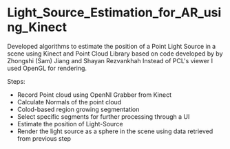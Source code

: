 # Light_Source_Estimation_for_AR_using_Kinect
Developed algorithms to estimate the position of a Point Light Source in a scene using Kinect and Point Cloud Library based on code developed by by Zhongshi (Sam) Jiang and Shayan Rezvankhah
Instead of PCL's viewer I used OpenGL for rendering.

Steps:

* Record Point cloud using OpenNI Grabber from Kinect
* Calculate Normals of the point cloud
* Colod-based region growing segmentation
* Select specific segments for further processing through a UI
* Estimate the position of Light-Source
* Render the light source as a sphere in the scene using data retrieved from previous step

